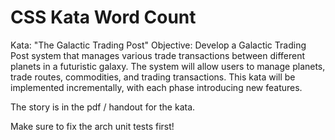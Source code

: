 # CSS Kata Word Count

Kata: "The Galactic Trading Post"
Objective:
Develop a Galactic Trading Post system that manages various trade transactions between different planets in a futuristic galaxy. The system will allow users to manage planets, trade routes, commodities, and trading transactions. This kata will be implemented incrementally, with each phase introducing new features.


The story is in the pdf / handout for the kata. 

Make sure to fix the arch unit tests first!














